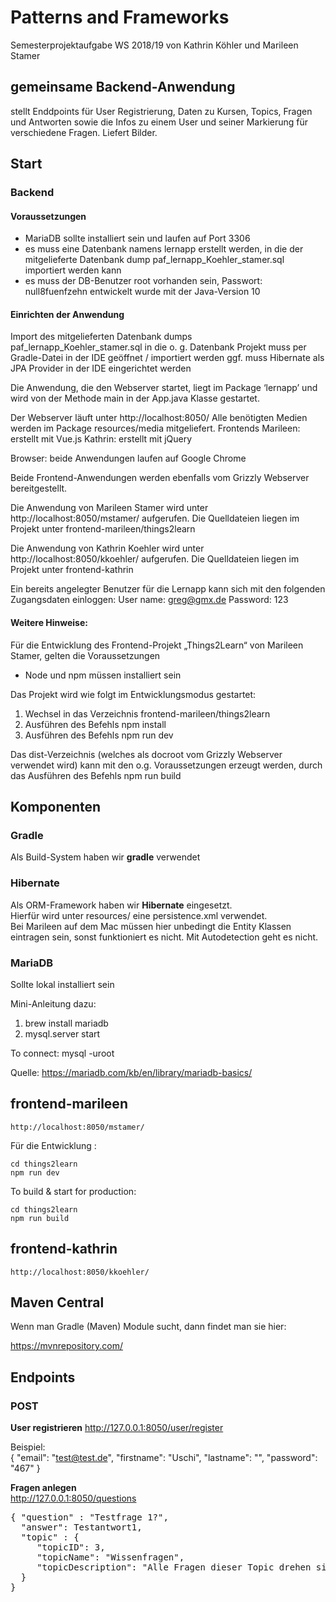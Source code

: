 # Patterns and Frameworks

Semesterprojektaufgabe WS 2018/19 von Kathrin Köhler und Marileen Stamer

## gemeinsame Backend-Anwendung

stellt Enddpoints für User Registrierung, Daten zu Kursen, Topics, Fragen und Antworten sowie die Infos zu einem User 
und seiner Markierung für verschiedene Fragen. Liefert Bilder.


## Start

### Backend
#### Voraussetzungen
* MariaDB sollte installiert sein und laufen auf Port 3306
* es muss eine Datenbank namens lernapp erstellt werden, in die der mitgelieferte Datenbank dump paf_lernapp_Koehler_stamer.sql importiert werden kann
* es muss der DB-Benutzer root vorhanden sein, Passwort: null8fuenfzehn
entwickelt wurde mit der Java-Version 10

#### Einrichten der Anwendung
Import des mitgelieferten Datenbank dumps paf_lernapp_Koehler_stamer.sql in die o. g. Datenbank
Projekt muss per Gradle-Datei in der IDE geöffnet / importiert werden
ggf. muss Hibernate als JPA Provider in der IDE eingerichtet werden

Die Anwendung, die den Webserver startet, liegt im Package ‘lernapp’ und wird von der Methode main in der App.java Klasse gestartet.


Der Webserver läuft unter http://localhost:8050/
Alle benötigten Medien werden im Package resources/media mitgeliefert.
Frontends
Marileen:	erstellt mit Vue.js
Kathrin: 	erstellt mit jQuery

Browser: beide Anwendungen laufen auf Google Chrome 

Beide Frontend-Anwendungen werden ebenfalls vom Grizzly Webserver bereitgestellt.


 
Die Anwendung von Marileen Stamer wird unter
http://localhost:8050/mstamer/
aufgerufen.
Die Quelldateien liegen im Projekt unter frontend-marileen/things2learn
 
Die Anwendung von Kathrin Koehler wird unter
http://localhost:8050/kkoehler/
aufgerufen.
Die Quelldateien liegen im Projekt unter frontend-kathrin


Ein bereits angelegter Benutzer für die Lernapp kann sich mit den folgenden Zugangsdaten einloggen:
User name:	greg@gmx.de
Password:	123
 

#### Weitere Hinweise:
 
Für die Entwicklung des Frontend-Projekt „Things2Learn“ von Marileen Stamer, gelten die Voraussetzungen
 
* Node und npm müssen installiert sein
 
Das Projekt wird wie folgt im Entwicklungsmodus gestartet:
 
1) Wechsel in das Verzeichnis frontend-marileen/things2learn
2) Ausführen des Befehls npm install
3) Ausführen des Befehls npm run dev

Das dist-Verzeichnis (welches als docroot vom Grizzly Webserver verwendet wird) kann mit den o.g. Voraussetzungen erzeugt werden, durch das Ausführen des Befehls npm run build


## Komponenten

### Gradle

Als Build-System haben wir **gradle** verwendet

### Hibernate

Als ORM-Framework haben wir **Hibernate** eingesetzt.   
Hierfür wird unter resources/ eine persistence.xml verwendet.   
Bei Marileen auf dem Mac müssen hier unbedingt die Entity Klassen eintragen sein, sonst funktioniert es nicht.
Mit Autodetection geht es nicht.

### MariaDB
<a name="mariaDB" id="mariaDB"></a>

Sollte lokal installiert sein

Mini-Anleitung dazu:   
1) brew install mariadb
2) mysql.server start

To connect:
    mysql -uroot

Quelle: 
https://mariadb.com/kb/en/library/mariadb-basics/


## frontend-marileen

    http://localhost:8050/mstamer/

 Für die Entwicklung :

    cd things2learn
    npm run dev

  To build & start for production:

    cd things2learn
    npm run build


## frontend-kathrin

    http://localhost:8050/kkoehler/


## Maven Central

Wenn man Gradle (Maven) Module sucht, dann findet man sie hier:

https://mvnrepository.com/

## Endpoints

### POST



**User registrieren**
http://127.0.0.1:8050/user/register

Beispiel:   
{
  "email": "test@test.de",
  "firstname": "Uschi",
  "lastname": "",
  "password": "467"
}


**Fragen anlegen**  
http://127.0.0.1:8050/questions

<pre>
{ "question" : "Testfrage 1?",
  "answer": Testantwort1,
  "topic" : {
     "topicID": 3,
     "topicName": "Wissenfragen",
     "topicDescription": "Alle Fragen dieser Topic drehen sich um Datenbanken"
  }
}
</pre>